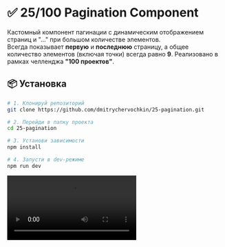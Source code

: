 # ✅ 25/100 Pagination Component

Кастомный компонент пагинации с динамическим отображением страниц и "..." при большом количестве элементов.  
Всегда показывает **первую** и **последнюю** страницу, а общее количество элементов (включая точки) всегда равно **9**. Реализовано в рамках челленджа **"100 проектов"**.

## 📦 Установка

```bash
# 1. Клонируй репозиторий
git clone https://github.com/dmitrychervochkin/25-pagination.git

# 2. Перейди в папку проекта
cd 25-pagination

# 3. Установи зависимости
npm install

# 4. Запусти в dev-режиме
npm run dev
```

![Превью](./public/preview.mov)
